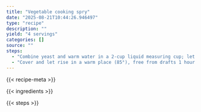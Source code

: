 ```yaml
---
title: "Vegetable cooking spry"
date: "2025-08-21T10:44:26.946497"
type: "recipe"
description: ""
yield: "4 servings"
categories: []
source: ""
steps:
  - "Combine yeast and warm water in a 2-cup liquid measuring cup; let stand 5 minutes. Combine yeast mixture, 2 sups flour, and 1/2 tsp salt in a large bowl, stirring well."
  - "Cover and let rise in a warm place (85°), free from drafts 1 hour or until dough is doubled in bulk. Punch dough down, and stir in remaining flour, butter, and 1/4 cup chopped rosemary. Turn dough out onto a lightly floured surface, and knead 10 minutes. Divide dough into thirds; roll each portion into a 9 inch circle on baking sheets coated with cooking spray."
---
```


{{< recipe-meta >}}

{{< ingredients >}}

{{< steps >}}
